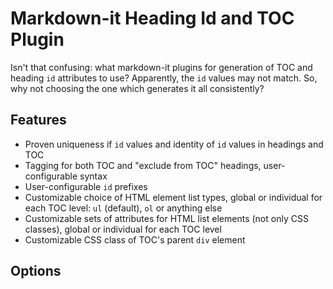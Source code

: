# Markdown-it Heading Id and TOC Plugin

Isn't that confusing: what markdown-it plugins for generation of TOC and heading `id` attributes to use? Apparently, the `id` values may not match. So, why not choosing the one which generates it all consistently?

## Features

- Proven uniqueness if `id` values and identity of `id` values in headings and TOC
- Tagging for both TOC and "exclude from TOC" headings, user-configurable syntax
- User-configurable `id` prefixes
- Customizable choice of HTML element list types, global or individual for each TOC level: `ul` (default), `ol` or anything else
- Customizable sets of attributes for HTML list elements (not only CSS classes), global or individual for each TOC level
- Customizable CSS class of TOC's parent `div` element

## Options